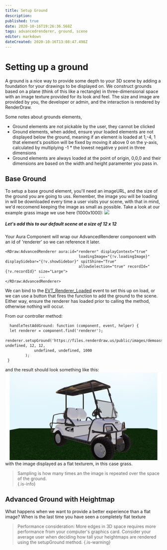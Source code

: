 ```yaml
---
title: Setup Ground
description: 
published: true
date: 2020-10-16T19:26:36.568Z
tags: advancedrenderer, ground, scene
editor: markdown
dateCreated: 2020-10-16T13:08:47.498Z
---
```


# Setting up a ground
A ground is a nice way to provide some depth to your 3D scene by adding a foundation for your drawings to be displayed on. We construct grounds based on a plane (think of this like a rectangle) in three-dimensional space with an image texture provided for its look and feel. The size and image are provided by you, the developer or admin, and the interaction is rendered by RenderDraw. 

Some notes about grounds elements,
- Ground elements are not pickable by the user, they cannot be clicked
- Ground elements, when added, ensure your loaded elements are not displayed below the ground, meaning if an element is loaded at 1,-4, 1 that element's position will be fixed by moving it above 0 on the y-axis, calculated by multiplying -1 * the lowest negative y point in three dimensions
- Ground elements are always loaded at the point of origin, 0,0,0 and their dimensions are based on the width and height paramenter you pass in. 
## Base Ground
To setup a base ground element, you'll need an imageURL, and the size of the ground you are going to uss. Remember, the image you will be loading in will be downloaded every time a user visits your scene, with that in mind, we'd reccomend keeping the image as small as possible. Take a look at our example grass image we use here (1000x1000):
<img src="https://files.renderdraw.us/public/images/demoassets/customer%20demos/clubcar/Grass_001_COLOR2.jpg" />

##### Let's add this to our default scene at a size of 12 x 12
Your Aura Component will wrap our AdvancedRenderer componoent with an id of 'renderer' so we can reference it later.
```
<RDraw:AdvancedRenderer aura:id="renderer" displayContext="true"
                                 loadingImage="{!v.loadingImage}" displaySidebar="{!v.showSidebar}" spitShine="True"
                                 allowSelection="true" recordId="{!v.recordId}" size="Large">
               ...                                                   
</RDraw:AdvancedRenderer>
```

We can bind to the [EVT_Renderer_Loaded](/events/EVT_Renderer_Loaded) event to set this up on load, or we can use a button that fires the function to add the ground to the scene. Either way, ensure the renderer has loaded prior to calling the method, otherwise nothing will occur. 

From our controller method:
```
  handleTestAddGround: function (component, event, helper) {
  let renderer = component.find('renderer');
  renderer.setupGround('https://files.renderdraw.us/public/images/demoassets/customer%20demos/clubcar/Grass_001_COLOR2.jpg', undefined, 12, 12,
             undefined, undefined, 1000
         );
 }
```

and the result should look something like this:
![groundwith_golfcartflatgrass.png](/groundwith_golfcartflatgrass.png)
with the image displayed as a flat texturem, in this case grass. 

> Sampling is how many times an the image is repeated over the space of the ground.  
{.is-info}

## Advanced Ground with Heightmap

What happens when we want to provide a better experience than a flat image? When is the last time you have seen a completely flat texture
> Performance consideration:
More edges in 3D space requires more performance from your computer's graphics card. Consider your average user when deciding how tall your heightmaps are rendered using the setupGround method.
{.is-warning}
